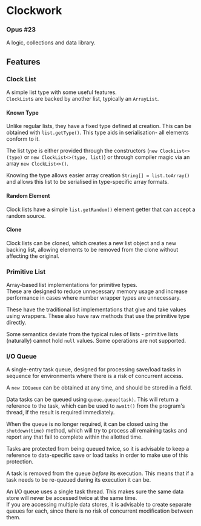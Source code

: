 Clockwork
=====

### Opus #23

A logic, collections and data library.

## Features

### Clock List

A simple list type with some useful features. \
`ClockList`s are backed by another list, typically an `ArrayList`.

#### Known Type

Unlike regular lists, they have a fixed type defined at creation. This can be obtained with `list.getType()`.
This type aids in serialisation- all elements conform to it.

The list type is either provided through the constructors (`new ClockList<>(type)` or `new ClockList<>(type, list)`) or
through compiler magic via an array `new ClockList<>()`.

Knowing the type allows easier array creation `String[] = list.toArray()` and allows this list to be serialised in
type-specific array formats.

#### Random Element

Clock lists have a simple `list.getRandom()` element getter that can accept a random source.

#### Clone

Clock lists can be cloned, which creates a new list object and a new backing list, allowing elements to be removed from
the clone without affecting the original.

### Primitive List

Array-based list implementations for primitive types. \
These are designed to reduce unnecessary memory usage and increase performance
in cases where number wrapper types are unnecessary.

These have the traditional list implementations that give and take values using wrappers.
These also have raw methods that use the primitive type directly.

Some semantics deviate from the typical rules of lists - primitive lists (naturally) cannot hold `null` values.
Some operations are not supported.

### I/O Queue

A single-entry task queue, designed for processing save/load tasks in sequence for environments where there is a risk of
concurrent access.

A `new IOQueue` can be obtained at any time, and should be stored in a field.

Data tasks can be queued using `queue.queue(task)`.
This will return a reference to the task, which can be used to `await()` from the program's thread, if the result is
required immediately.

When the queue is no longer required, it can be closed using the `shutdown(time)` method, which will try to process all
remaining tasks and report any that fail to complete within the allotted time.

Tasks are protected from being queued twice, so it is advisable to keep a reference to data-specific save or load tasks
in order to make use of this protection.

A task is removed from the queue *before* its execution. This means that if a task needs to be re-queued during its
execution it can be.

An I/O queue uses a single task thread. This makes sure the same data store will never be accessed twice at the same
time. \
If you are accessing multiple data stores, it is advisable to create separate queues for each, since there is no risk of
concurrent modification between them.
